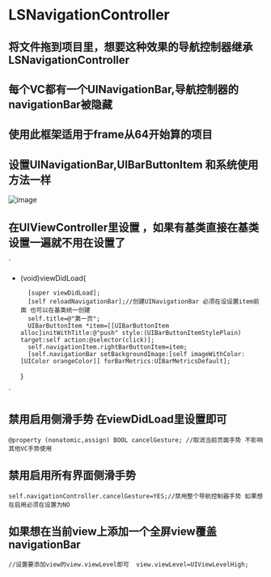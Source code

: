 # LSNavigationController

## 将文件拖到项目里，想要这种效果的导航控制器继承LSNavigationController
## 每个VC都有一个UINavigationBar,导航控制器的navigationBar被隐藏

## 使用此框架适用于frame从64开始算的项目
## 设置UINavigationBar,UIBarButtonItem 和系统使用方法一样
![image](https://github.com/lsmakethebest/LSNavigationController/blob/master/images/show.gif)

## 在UIViewController里设置 ，如果有基类直接在基类设置一遍就不用在设置了
`
- (void)viewDidLoad{

        [super viewDidLoad];
        [self reloadNavigationBar];//创建UINavigationBar 必须在设设置item前面 也可以在基类统一创建
        self.title=@"第一页";
        UIBarButtonItem *item=[[UIBarButtonItem alloc]initWithTitle:@"push" style:(UIBarButtonItemStylePlain) target:self action:@selector(click)];
        self.navigationItem.rightBarButtonItem=item;
        [self.navigationBar setBackgroundImage:[self imageWithColor:[UIColor orangeColor]] forBarMetrics:UIBarMetricsDefault];
    }

`

## 禁用启用侧滑手势 在viewDidLoad里设置即可
`
@property (nonatomic,assign) BOOL cancelGesture; //取消当前页面手势 不影响其他VC手势使用
`
## 禁用启用所有界面侧滑手势
`self.navigationController.cancelGesture=YES;//禁用整个导航控制器手势 如果想在启用必须在设置为NO
`
## 如果想在当前view上添加一个全屏view覆盖navigationBar
``
    //设置要添加view的view.viewLevel即可 
    view.viewLevel=UIViewLevelHigh;
``









